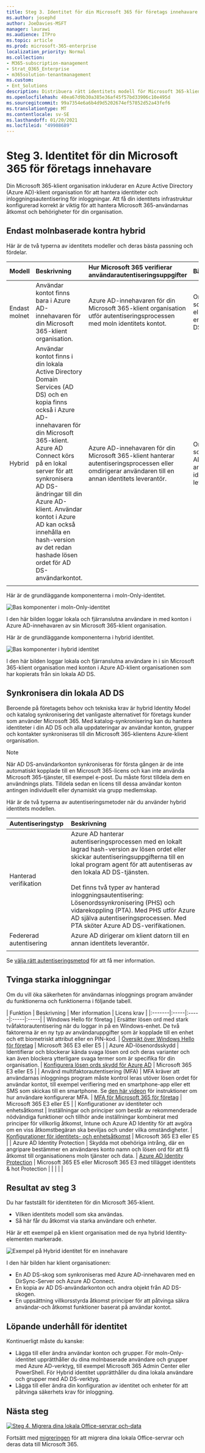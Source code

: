 ```yaml
---
title: Steg 3. Identitet för din Microsoft 365 för företags innehavare
ms.author: josephd
author: JoeDavies-MSFT
manager: laurawi
ms.audience: ITPro
ms.topic: article
ms.prod: microsoft-365-enterprise
localization_priority: Normal
ms.collection:
- M365-subscription-management
- Strat_O365_Enterprise
- m365solution-tenantmanagement
ms.custom:
- Ent_Solutions
description: Distribuera rätt identitets modell för Microsoft 365-klient organisationer och Använd starka användar inloggnings program.
ms.openlocfilehash: 40ea67d9b30a385e36af45f57bd33906c10e495d
ms.sourcegitcommit: 99a7354e6a6b4d9d5202674ef57852d52a43fef6
ms.translationtype: MT
ms.contentlocale: sv-SE
ms.lasthandoff: 01/20/2021
ms.locfileid: "49908689"
---
```

# <a name="step-3-identity-for-your-microsoft-365-for-enterprise-tenants"></a>Steg 3. Identitet för din Microsoft 365 för företags innehavare

Din Microsoft 365-klient organisation inkluderar en Azure Active Directory (Azure AD)-klient organisation för att hantera identiteter och inloggningsautentisering för inloggningar. Att få din identitets infrastruktur konfigurerad korrekt är viktig för att hantera Microsoft 365-användarnas åtkomst och behörigheter för din organisation.

## <a name="cloud-only-vs-hybrid"></a>Endast molnbaserade kontra hybrid

Här är de två typerna av identitets modeller och deras bästa passning och fördelar.


| Modell | Beskrivning | Hur Microsoft 365 verifierar användarautentiseringsuppgifter | Bäst för | Största fördelen |
|:-------|:-----|:-----|:-----|:-----|
| Endast molnet | Användar kontot finns bara i Azure AD-innehavaren för din Microsoft 365-klient organisation. | Azure AD-innehavaren för din Microsoft 365-klient organisation utför autentiseringsprocessen med moln identitets kontot. | Organisationer som inte har eller behöver en lokal AD DS. | Lätt att använda. Inga extra katalog verktyg eller servrar behövs. |
| Hybrid |  Användar kontot finns i din lokala Active Directory Domain Services (AD DS) och en kopia finns också i Azure AD-innehavaren för din Microsoft 365-klient. Azure AD Connect körs på en lokal server för att synkronisera AD DS-ändringar till din Azure AD-klient. Användar kontot i Azure AD kan också innehålla en hash-version av det redan hashade lösen ordet för AD DS-användarkontot. | Azure AD-innehavaren för din Microsoft 365-klient hanterar autentiseringsprocessen eller omdirigerar användaren till en annan identitets leverantör. | Organisationer som använder AD DS eller en annan identitets leverantör. | Användare kan använda samma inloggnings uppgifter när de använder lokala eller molnbaserade resurser. |
||||||

Här är de grundläggande komponenterna i moln-Only-identitet.
 
![Bas komponenter i moln-Only-identitet](../media/about-microsoft-365-identity/cloud-only-identity.png)

I den här bilden loggar lokala och fjärranslutna användare in med konton i Azure AD-innehavaren av sin Microsoft 365-klient organisation.

Här är de grundläggande komponenterna i hybrid identitet.

![Bas komponenter i hybrid identitet](../media/about-microsoft-365-identity/hybrid-identity.png)

I den här bilden loggar lokala och fjärranslutna användare in i sin Microsoft 365-klient organisation med konton i Azure AD-klient organisationen som har kopierats från sin lokala AD DS.

## <a name="synchronizing-your-on-premises-ad-ds"></a>Synkronisera din lokala AD DS

Beroende på företagets behov och tekniska krav är hybrid Identity Model och katalog synkronisering det vanligaste alternativet för företags kunder som använder Microsoft 365. Med katalog-synkronisering kan du hantera identiteter i din AD DS och alla uppdateringar av användar konton, grupper och kontakter synkroniseras till din Microsoft 365-klientens Azure-klient organisation.

>[!Note]
>När AD DS-användarkonton synkroniseras för första gången är de inte automatiskt kopplade till en Microsoft 365-licens och kan inte använda Microsoft 365-tjänster, till exempel e-post. Du måste först tilldela dem en användnings plats. Tilldela sedan en licens till dessa användar konton antingen individuellt eller dynamiskt via grupp medlemskap.
>

Här är de två typerna av autentiseringsmetoder när du använder hybrid identitets modellen.

| Autentiseringstyp | Beskrivning |
|:-------|:-----|
| Hanterad verifikation | Azure AD hanterar autentiseringsprocessen med en lokalt lagrad hash-version av lösen ordet eller skickar autentiseringsuppgifterna till en lokal program agent för att autentiseras av den lokala AD DS-tjänsten. <br> <br>  Det finns två typer av hanterad inloggningsautentisering: Lösenordssynkronisering (PHS) och vidarekoppling (PTA). Med PHS utför Azure AD själva autentiseringsprocessen. Med PTA sköter Azure AD DS-verifikationen. |
| Federerad autentisering | Azure AD dirigerar om klient datorn till en annan identitets leverantör. |
|  |  |

Se [välja rätt autentiseringsmetod](https://docs.microsoft.com/azure/active-directory/hybrid/choose-ad-authn) för att få mer information.

## <a name="enforcing-strong-sign-ins"></a>Tvinga starka inloggningar

Om du vill öka säkerheten för användarnas inloggnings program använder du funktionerna och funktionerna i följande tabell.

| Funktion | Beskrivning | Mer information | Licens krav |
|:-------|:-----|:-----|:-----|:-----|
| Windows Hello för företag | Ersätter lösen ord med stark tvåfaktorautentisering när du loggar in på en Windows-enhet. De två faktorerna är en ny typ av användaruppgifter som är kopplade till en enhet och ett biometriskt attribut eller en PIN-kod. | [Översikt över Windows Hello för företag](https://docs.microsoft.com/windows/security/identity-protection/hello-for-business/hello-overview) | Microsoft 365 E3 eller E5 |
| Azure AD-lösenordsskydd | Identifierar och blockerar kända svaga lösen ord och deras varianter och kan även blockera ytterligare svaga termer som är specifika för din organisation. | [Konfigurera lösen ords skydd för Azure AD](https://docs.microsoft.com/azure/active-directory/authentication/concept-password-ban-bad) | Microsoft 365 E3 eller E5 |
| Använd multifaktorautentisering (MFA) | MFA kräver att användarnas inloggnings program måste kontrol leras utöver lösen ordet för användar kontot, till exempel verifiering med en smartphone-app eller ett SMS som skickas till en smartphone. Se [den här videon](https://support.microsoft.com/office/set-up-multi-factor-authentication-in-microsoft-365-business-a32541df-079c-420d-9395-9d59354f7225) för instruktioner om hur användare konfigurerar MFA. | [MFA för Microsoft 365 för företag](../enterprise/microsoft-365-secure-sign-in.md#mfa) | Microsoft 365 E3 eller E5 |
| Konfigurationer av identiteter och enhetsåtkomst | Inställningar och principer som består av rekommenderade nödvändiga funktioner och tillhör ande inställningar kombinerat med principer för villkorlig åtkomst, Intune och Azure AD Identity för att avgöra om en viss åtkomstbegäran ska beviljas och under vilka omständigheter.  | [Konfigurationer för identitets- och enhetsåtkomst](../security/office-365-security/microsoft-365-policies-configurations.md) | Microsoft 365 E3 eller E5 |
| Azure AD Identity Protection | Skydda mot obehöriga intrång, där en angripare bestämmer en användares konto namn och lösen ord för att få åtkomst till organisationens moln tjänster och data. | [Azure AD Identity Protection](https://docs.microsoft.com/azure/active-directory/active-directory-identityprotection) | Microsoft 365 E5 eller Microsoft 365 E3 med tillägget identitets & hot Protection |
|  |  |  |



## <a name="results-of-step-3"></a>Resultat av steg 3

Du har fastställt för identiteten för din Microsoft 365-klient.

- Vilken identitets modell som ska användas.
- Så här får du åtkomst via starka användare och enheter.

Här är ett exempel på en klient organisation med de nya hybrid Identity-elementen markerade.

![Exempel på Hybrid identitet för en innehavare](../media/tenant-management-overview/tenant-management-tenant-build-step3.png)

I den här bilden har klient organisationen:

- En AD DS-skog som synkroniseras med Azure AD-innehavaren med en DirSync-Server och Azure AD Connect.
- En kopia av AD DS-användarkonton och andra objekt från AD DS-skogen.
- En uppsättning villkorsstyrda åtkomst principer för att påtvinga säkra användar-och åtkomst funktioner baserat på användar kontot. 

## <a name="ongoing-maintenance-for-identity"></a>Löpande underhåll för identitet

Kontinuerligt måste du kanske:

- Lägga till eller ändra användar konton och grupper. För moln-Only-identitet upprätthåller du dina molnbaserade användare och grupper med Azure AD-verktyg, till exempel Microsoft 365 Admin Center eller PowerShell. För Hybrid identitet upprätthåller du dina lokala användare och grupper med AD DS-verktyg.
- Lägga till eller ändra din konfiguration av identitet och enheter för att påtvinga säkerhets krav för inloggning.

## <a name="next-step"></a>Nästa steg

[![Steg 4. Migrera dina lokala Office-servrar och-data](../media/tenant-management-overview/tenant-management-step-grid-migration.png)](tenant-management-migration.md)

Fortsätt med [migreringen](tenant-management-migration.md) för att migrera dina lokala Office-servrar och deras data till Microsoft 365.
